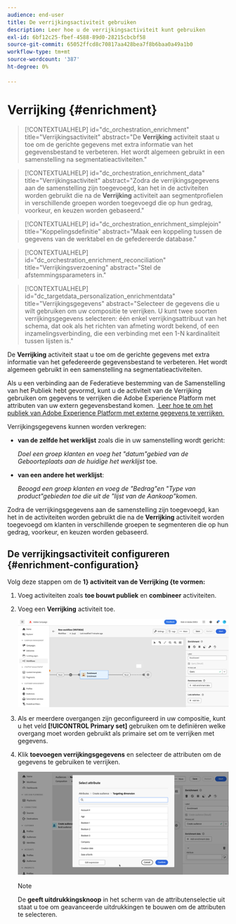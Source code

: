 ```yaml
---
audience: end-user
title: De verrijkingsactiviteit gebruiken
description: Leer hoe u de verrijkingsactiviteit kunt gebruiken
exl-id: 6bf12c25-fbef-4588-89d0-28215cbcbf58
source-git-commit: 65052ffcd8c70817aa428bea7f8b6baa0a49a1b0
workflow-type: tm+mt
source-wordcount: '387'
ht-degree: 0%

---
```


# Verrijking {#enrichment}

>[!CONTEXTUALHELP]
>id="dc_orchestration_enrichment"
>title="Verrijkingsactiviteit"
>abstract="De **Verrijking** activiteit staat u toe om de gerichte gegevens met extra informatie van het gegevensbestand te verbeteren. Het wordt algemeen gebruikt in een samenstelling na segmentatieactiviteiten."

>[!CONTEXTUALHELP]
>id="dc_orchestration_enrichment_data"
>title="Verrijkingsactiviteit"
>abstract="Zodra de verrijkingsgegevens aan de samenstelling zijn toegevoegd, kan het in de activiteiten worden gebruikt die na de **Verrijking** activiteit aan segmentprofielen in verschillende groepen worden toegevoegd die op hun gedrag, voorkeur, en keuzen worden gebaseerd."

>[!CONTEXTUALHELP]
>id="dc_orchestration_enrichment_simplejoin"
>title="Koppelingsdefinitie"
>abstract="Maak een koppeling tussen de gegevens van de werktabel en de gefedereerde database."

>[!CONTEXTUALHELP]
>id="dc_orchestration_enrichment_reconciliation"
>title="Verrijkingsverzoening"
>abstract="Stel de afstemmingsparameters in."

>[!CONTEXTUALHELP]
>id="dc_targetdata_personalization_enrichmentdata"
>title="Verrijkingsgegevens"
>abstract="Selecteer de gegevens die u wilt gebruiken om uw compositie te verrijken. U kunt twee soorten verrijkingsgegevens selecteren: één enkel verrijkingsattribuut van het schema, dat ook als het richten van afmeting wordt bekend, of een inzamelingsverbinding, die een verbinding met een 1-N kardinaliteit tussen lijsten is."

De **Verrijking** activiteit staat u toe om de gerichte gegevens met extra informatie van het gefedereerde gegevensbestand te verbeteren. Het wordt algemeen gebruikt in een samenstelling na segmentatieactiviteiten.

Als u een verbinding aan de Federatieve bestemming van de Samenstelling van het Publiek hebt gevormd, kunt u de activiteit van de Verrijking gebruiken om gegevens te verrijken die Adobe Experience Platform met attributen van uw extern gegevensbestand komen. [&#x200B; Leer hoe te om het publiek van Adobe Experience Platform met externe gegevens te verrijken &#x200B;](../../connections/destinations.md)

Verrijkingsgegevens kunnen worden verkregen:

* **van de zelfde het werklijst** zoals die in uw samenstelling wordt gericht:

  *Doel een groep klanten en voeg het &quot;datum&quot;gebied van de Geboorteplaats aan de huidige het werklijst* toe.

* **van een andere het werklijst**:

  *Beoogd een groep klanten en voeg de &quot;Bedrag&quot;en &quot;Type van product&quot;gebieden toe die uit de &quot;lijst van de Aankoop&quot;komen*.

Zodra de verrijkingsgegevens aan de samenstelling zijn toegevoegd, kan het in de activiteiten worden gebruikt die na de **Verrijking** activiteit worden toegevoegd om klanten in verschillende groepen te segmenteren die op hun gedrag, voorkeur, en keuzen worden gebaseerd.

<!--For instance, you can add to the working table information related to customers' purchases and use this data to personalize emails with their latest purchase or the amount spent on these purchases.-->

## De verrijkingsactiviteit configureren {#enrichment-configuration}

Volg deze stappen om de **1&rbrace; activiteit van de Verrijking &lbrace;te vormen:**

1. Voeg activiteiten zoals **toe bouwt publiek** en **combineer** activiteiten.
1. Voeg een **Verrijking** activiteit toe.

   ![](../assets/enrichment.png)

1. Als er meerdere overgangen zijn geconfigureerd in uw compositie, kunt u het veld **[!UICONTROL Primary set]** gebruiken om te definiëren welke overgang moet worden gebruikt als primaire set om te verrijken met gegevens.

1. Klik **toevoegen verrijkingsgegevens** en selecteer de attributen om de gegevens te gebruiken te verrijken.

   ![](../assets/enrichment-add.png)

   >[!NOTE]
   >
   >De **geeft uitdrukkingsknoop** in het scherm van de attributenselectie uit staat u toe om geavanceerde uitdrukkingen te bouwen om de attributen te selecteren.

<!--PAS VU SUR INSTANCE: You can select two types of enrichment data: a single enrichment attribute from the target dimension, or a collection link. Each of these types is detailed in the examples below:

    * [Single enrichment attribute](#single-attribute)
    * [Collection lnk](#collection-link)-->

<!--
## Examples {#example}

### Single enrichment attribute {#single-attribute}

Here, we are just adding a single enrichment attribute, for example, the date of birth. Follow these steps:

1. Click inside the **Attribute** field.
1. Select a simple field from the schema, also known as targeting dimension, the date of birth in our example. 
1. Click **Confirm**.
-->
<!--### Collection link {#collection-link}

In this more complex use case, we will select a collection link which is a link with a 1-N cardinality between tables. Let's retrieve the three latest purchases that are less than 100$. For this you need to define:

* an enrichment attribute: the **Total amount** field
* the number of lines to retrieve: 3
* a filter: filter out items that are greater than 100$
* a sorting: descendant sorting on the **Order date** field. 

#### Add the attribute {#add-attribute}

This is where you select the collection link to use as enrichment data.

1. Click inside the **Attribute** field.
1. Click **Display advanced attributes**.
1. Select the **Total amount** field from the **Purchases** table. 

#### Define the collection settings{#collection-settings}

Then, define how the data is collected and the number of records to retrieve.

1. Select **Collect data** in the **Select how the data is collected** drop-down.
1. Type "3" in the **Lines to retrieve (Columns to create)** field. 

If you want, for example, to get the average amount of purchases for a customer, select **Aggregated data** instead, and select **Average** in the **Aggregate function** drop-down.

#### Define the filters{#collection-filters}

Here, we define the maximum value for the enrichment attribute. We filter out items that are greater than 100$. [Learn how to work with the query modeler](../../query/query-modeler-overview.md)

1. Click **Edit filters**.
1. Add the two following filters: **Total amount** exists AND **Total amount** is less than 100. The first one filters NULL values as they would appear as the greatest value.
1. Click **Confirm**.

#### Define the sorting{#collection-sorting}

We now need to apply sorting in order to retrieve the three **latest** purchases.

1. Activate the **Enable sorting** option.
1. Click inside the **Attribute** field.
1. Select the **Order date** field.
1. Click **Confirm**. 
1. Select **Descending** from the **Sort** drop-down.-->
